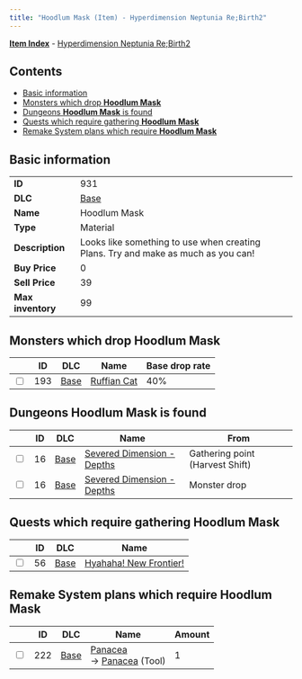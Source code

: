 ```yaml
---
title: "Hoodlum Mask (Item) - Hyperdimension Neptunia Re;Birth2"
---
```


[**Item Index**](/neptunia/rb2/item/index.html) - [Hyperdimension Neptunia Re;Birth2](/neptunia/rb2)

## Contents

- [Basic information](#basic-information)
- [Monsters which drop **Hoodlum Mask**](#monsters-which-drop-hoodlum-mask)
- [Dungeons **Hoodlum Mask** is found](#dungeons-hoodlum-mask-is-found)
- [Quests which require gathering **Hoodlum Mask**](#quests-which-require-gathering-hoodlum-mask)
- [Remake System plans which require **Hoodlum Mask**](#remake-system-plans-which-require-hoodlum-mask)

## Basic information

|   |   |
| -- | -- |
| **ID** | 931 |
| **DLC** | [Base](/neptunia/rb2/dlc/0-base.html) |
| **Name** | Hoodlum Mask |
| **Type** | Material |
| **Description** | Looks like something to use when creating Plans. Try and make as much as you can! |
| **Buy Price** | 0 |
| **Sell Price** | 39 |
| **Max inventory** | 99 |

## Monsters which drop **Hoodlum Mask**

|    | ID | DLC | Name | Base drop rate |
| -- | -- | --- | ---- | -------------- |
| <input type="checkbox" id="rb2-monster-0-193" class="trackbox" /> | 193 | [Base](/neptunia/rb2/dlc/0-base.html) | [Ruffian Cat](/neptunia/rb2/monster/0-193-ruffian-cat.html) | 40% |

## Dungeons **Hoodlum Mask** is found

|    | ID | DLC | Name | From |
| -- | -- | --- | ---- | ---- |
| <input type="checkbox" id="rb2-dungeon-0-16" class="trackbox" /> | 16 | [Base](/neptunia/rb2/dlc/0-base.html) | [Severed Dimension - Depths](/neptunia/rb2/dungeon/0-16-severed-dimension-depths.html) | Gathering point (Harvest Shift) |
| <input type="checkbox" id="rb2-dungeon-0-16" class="trackbox" /> | 16 | [Base](/neptunia/rb2/dlc/0-base.html) | [Severed Dimension - Depths](/neptunia/rb2/dungeon/0-16-severed-dimension-depths.html) | Monster drop |

## Quests which require gathering **Hoodlum Mask**

|    | ID | DLC | Name |
| -- | -- | --- | ---- |
| <input type="checkbox" id="rb2-quest-0-56" class="trackbox" /> | 56 | [Base](/neptunia/rb2/dlc/0-base.html) | [Hyahaha! New Frontier!](/neptunia/rb2/quest/0-56-hyahaha-new-frontier.html) |

## Remake System plans which require **Hoodlum Mask**

|    | ID | DLC | Name | Amount |
| -- | -- | --- | ---- | ------ |
| <input type="checkbox" id="rb2-remake-0-222" class="trackbox" /> | 222 | [Base](/neptunia/rb2/dlc/0-base.html) | [Panacea](/neptunia/rb2/remake/0-222-panacea.html)<br />→ [Panacea](/neptunia/rb2/item/0-27-panacea.html) (Tool) | 1 |